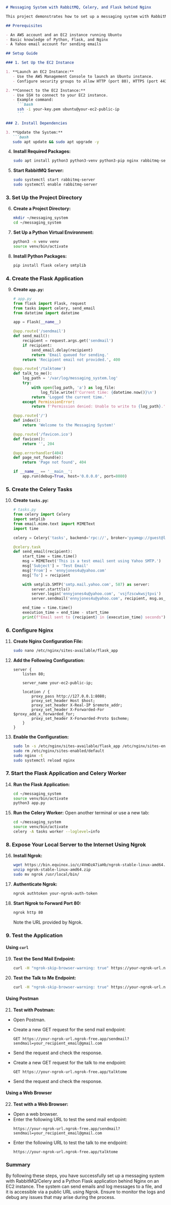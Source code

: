 
```markdown
# Messaging System with RabbitMQ, Celery, and Flask behind Nginx

This project demonstrates how to set up a messaging system with RabbitMQ/Celery and a Python Flask application behind Nginx on an EC2 instance. The system can send emails and log messages to a file and is accessible via a public URL using Ngrok.

## Prerequisites

- An AWS account and an EC2 instance running Ubuntu
- Basic knowledge of Python, Flask, and Nginx
- A Yahoo email account for sending emails

## Setup Guide

### 1. Set Up the EC2 Instance

1. **Launch an EC2 Instance:**
   - Use the AWS Management Console to launch an Ubuntu instance.
   - Configure security groups to allow HTTP (port 80), HTTPS (port 443), and SSH (port 22) access.

2. **Connect to the EC2 Instance:**
   - Use SSH to connect to your EC2 instance.
   - Example command:
     ```bash
     ssh -i your-key.pem ubuntu@your-ec2-public-ip
     ```

### 2. Install Dependencies

3. **Update the System:**
   ```bash
   sudo apt update && sudo apt upgrade -y
   ```

4. **Install Required Packages:**
   ```bash
   sudo apt install python3 python3-venv python3-pip nginx rabbitmq-server -y
   ```

5. **Start RabbitMQ Server:**
   ```bash
   sudo systemctl start rabbitmq-server
   sudo systemctl enable rabbitmq-server
   ```

### 3. Set Up the Project Directory

6. **Create a Project Directory:**
   ```bash
   mkdir ~/messaging_system
   cd ~/messaging_system
   ```

7. **Set Up a Python Virtual Environment:**
   ```bash
   python3 -m venv venv
   source venv/bin/activate
   ```

8. **Install Python Packages:**
   ```bash
   pip install flask celery smtplib
   ```

### 4. Create the Flask Application

9. **Create `app.py`:**
   ```python
   # app.py
   from flask import Flask, request
   from tasks import celery, send_email
   from datetime import datetime

   app = Flask(__name__)

   @app.route('/sendmail')
   def send_mail():
       recipient = request.args.get('sendmail')
       if recipient:
           send_email.delay(recipient)
           return 'Email queued for sending.'
       return 'Recipient email not provided.', 400

   @app.route('/talktome')
   def talk_to_me():
       log_path = '/var/log/messaging_system.log'
       try:
           with open(log_path, 'a') as log_file:
               log_file.write(f'Current time: {datetime.now()}\n')
           return 'Logged the current time.'
       except PermissionError:
           return f'Permission denied: Unable to write to {log_path}.', 500

   @app.route('/')
   def index():
       return 'Welcome to the Messaging System!'

   @app.route('/favicon.ico')
   def favicon():
       return '', 204

   @app.errorhandler(404)
   def page_not_found(e):
       return 'Page not found', 404

   if __name__ == '__main__':
       app.run(debug=True, host='0.0.0.0', port=8080)
   ```

### 5. Create the Celery Tasks

10. **Create `tasks.py`:**
    ```python
    # tasks.py
    from celery import Celery
    import smtplib
    from email.mime.text import MIMEText
    import time

    celery = Celery('tasks', backend='rpc://', broker='pyamqp://guest@localhost//')

    @celery.task
    def send_email(recipient):
        start_time = time.time()
        msg = MIMEText('This is a test email sent using Yahoo SMTP.')
        msg['Subject'] = 'Test Email'
        msg['From'] = 'ennyjones4u@yahoo.com'
        msg['To'] = recipient

        with smtplib.SMTP('smtp.mail.yahoo.com', 587) as server:
            server.starttls()
            server.login('ennyjones4u@yahoo.com', 'vsjfzscwkwsjtpvi')
            server.sendmail('ennyjones4u@yahoo.com', recipient, msg.as_string())

        end_time = time.time()
        execution_time = end_time - start_time
        print(f"Email sent to {recipient} in {execution_time} seconds")
    ```

### 6. Configure Nginx

11. **Create Nginx Configuration File:**
    ```bash
    sudo nano /etc/nginx/sites-available/flask_app
    ```

12. **Add the Following Configuration:**
    ```nginx
    server {
        listen 80;

        server_name your-ec2-public-ip;

        location / {
            proxy_pass http://127.0.0.1:8080;
            proxy_set_header Host $host;
            proxy_set_header X-Real-IP $remote_addr;
            proxy_set_header X-Forwarded-For $proxy_add_x_forwarded_for;
            proxy_set_header X-Forwarded-Proto $scheme;
        }
    }
    ```

13. **Enable the Configuration:**
    ```bash
    sudo ln -s /etc/nginx/sites-available/flask_app /etc/nginx/sites-enabled/
    sudo rm /etc/nginx/sites-enabled/default
    sudo nginx -t
    sudo systemctl reload nginx
    ```

### 7. Start the Flask Application and Celery Worker

14. **Run the Flask Application:**
    ```bash
    cd ~/messaging_system
    source venv/bin/activate
    python3 app.py
    ```

15. **Run the Celery Worker:**
    Open another terminal or use a new tab:
    ```bash
    cd ~/messaging_system
    source venv/bin/activate
    celery -A tasks worker --loglevel=info
    ```

### 8. Expose Your Local Server to the Internet Using Ngrok

16. **Install Ngrok:**
    ```bash
    wget https://bin.equinox.io/c/4VmDzA7iaHb/ngrok-stable-linux-amd64.zip
    unzip ngrok-stable-linux-amd64.zip
    sudo mv ngrok /usr/local/bin/
    ```

17. **Authenticate Ngrok:**
    ```bash
    ngrok authtoken your-ngrok-auth-token
    ```

18. **Start Ngrok to Forward Port 80:**
    ```bash
    ngrok http 80
    ```

    Note the URL provided by Ngrok.

### 9. Test the Application

#### Using `curl`

19. **Test the Send Mail Endpoint:**
    ```bash
    curl -H "ngrok-skip-browser-warning: true" https://your-ngrok-url.ngrok-free.app/sendmail?sendmail=your_recipient_email@gmail.com
    ```

20. **Test the Talk to Me Endpoint:**
    ```bash
    curl -H "ngrok-skip-browser-warning: true" https://your-ngrok-url.ngrok-free.app/talktome
    ```

#### Using Postman

21. **Test with Postman:**
   - Open Postman.
   - Create a new GET request for the send mail endpoint:
     ```
     GET https://your-ngrok-url.ngrok-free.app/sendmail?sendmail=your_recipient_email@gmail.com
     ```
   - Send the request and check the response.

   - Create a new GET request for the talk to me endpoint:
     ```
     GET https://your-ngrok-url.ngrok-free.app/talktome
     ```
   - Send the request and check the response.

#### Using a Web Browser

22. **Test with a Web Browser:**
   - Open a web browser.
   - Enter the following URL to test the send mail endpoint:
     ```
     https://your-ngrok-url.ngrok-free.app/sendmail?sendmail=your_recipient_email@gmail.com
     ```
   - Enter the following URL to test the talk to me endpoint:
     ```
     https://your-ngrok-url.ngrok-free.app/talktome
     ```

### Summary

By following these steps, you have successfully set up a messaging system with RabbitMQ/Celery and a Python Flask application behind Nginx on an EC2 instance. The system can send emails and log messages to a file, and it is accessible via a public URL using Ngrok. Ensure to monitor the logs and debug any issues that may arise during the process.

